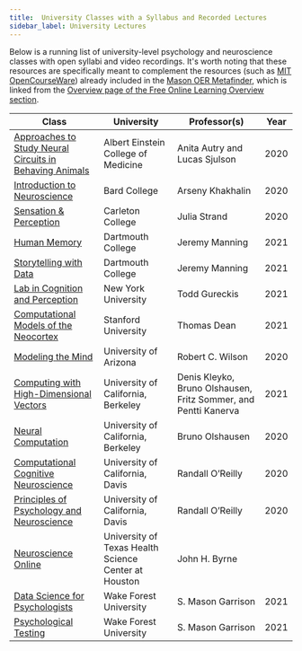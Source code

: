 ```yaml
---
title:  University Classes with a Syllabus and Recorded Lectures
sidebar_label: University Lectures
---
```


Below is a running list of university-level psychology and neuroscience classes with open syllabi and video recordings. It's worth noting that these resources are specifically meant to complement the resources (such as [MIT OpenCourseWare](https://ocw.mit.edu/search/ocwsearch.htm)) already included in the [Mason OER Metafinder](https://oer.deepwebaccess.com/oer/desktop/en/search.html), which is linked from the [Overview page of the Free Online Learning Overview section](/online-learning-opportunities/overview).  

| Class | University | Professor(s) | Year |
|----------|---------|--------------|------|
| [Approaches to Study Neural Circuits in Behaving Animals](https://github.com/SjulsonLab/methods_class) | Albert Einstein College of Medicine | Anita Autry and Lucas Sjulson | 2020 |
| [Introduction to Neuroscience](https://github.com/khakhalin/Teaching/blob/master/Intro_Neuroscience/readings_neuro.md) | Bard College | Arseny Khakhalin | 2020 |
| [Sensation & Perception](https://tinyurl.com/SandP-Strand) | Carleton College | Julia Strand | 2020 |
| [Human Memory](https://github.com/ContextLab/human-memory) | Dartmouth College | Jeremy Manning | 2021 |
| [Storytelling with Data](https://github.com/ContextLab/storytelling-with-data) | Dartmouth College | Jeremy Manning | 2021 |
| [Lab in Cognition and Perception](https://gureckislab.org/courses/spring21/labincp) | New York University | Todd Gureckis | 2021 |
| [Computational Models of the Neocortex](https://web.stanford.edu/class/cs379c) | Stanford University | Thomas Dean | 2021 |
| [Modeling the Mind](http://u.arizona.edu/~bob/web_NSCS344) | University of Arizona | Robert C. Wilson | 2020 |
| [Computing with High-Dimensional Vectors](https://redwood.berkeley.edu/courses/computing-with-high-dimensional-vectors) | University of California, Berkeley | Denis Kleyko, Bruno Olshausen, Fritz Sommer, and Pentti Kanerva | 2021 |
| [Neural Computation](https://redwood.berkeley.edu/courses/vs265) | University of California, Berkeley | Bruno Olshausen | 2020 |
| [Computational Cognitive Neuroscience](https://compcogneuro.org) | University of California, Davis | Randall O’Reilly | 2020 |
| [Principles of Psychology and Neuroscience](https://principlesofpsych.org) | University of California, Davis | Randall O’Reilly | 2020 |
| [Neuroscience Online](https://nba.uth.tmc.edu/neuroscience) | University of Texas Health Science Center at Houston | John H. Byrne	| |
| [Data Science for Psychologists](https://datascience4psych.github.io/DataScience4Psych) | Wake Forest University | S. Mason Garrison | 2021 |
| [Psychological Testing](https://r-computing-lab.github.io/psychtesting) | Wake Forest University | S. Mason Garrison | 2021 |
